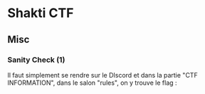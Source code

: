 # Shakti CTF

## Misc

### Sanity Check (1)
Il faut simplement se rendre sur le DIscord et dans la partie "CTF INFORMATION", dans le salon "rules", on y trouve le flag :

